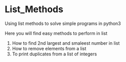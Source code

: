 # List_Methods
Using list methods to solve simple programs in python3

Here you will find easy methods to perform in list
1. How to find 2nd largest and smaleest number in list
2. How to remove elements from a list
3. To print duplicates from a list of integers
